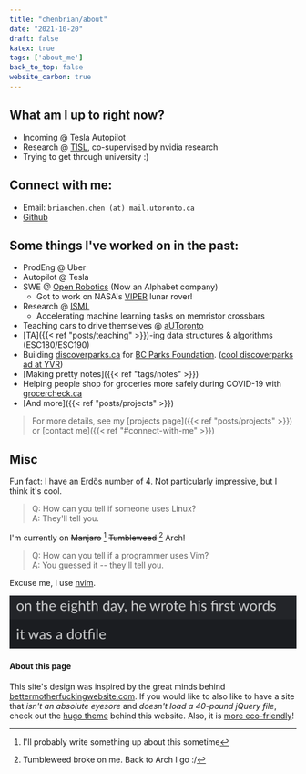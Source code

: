 ```yaml
---
title: "chenbrian/about"
date: "2021-10-20"
draft: false
katex: true
tags: ['about_me']
back_to_top: false
website_carbon: true
---
```



## What am I up to right now?
- Incoming @ Tesla Autopilot
- Research @ [TISL](https://tisl.cs.utoronto.ca/), co-supervised by nvidia research
- Trying to get through university :)


##  Connect with me:

- Email: `brianchen.chen (at) mail.utoronto.ca`
- [Github](https://github.com/ihasdapie)


## Some things I've worked on in the past:
- ProdEng @ Uber
- Autopilot @ Tesla
- SWE @ [Open Robotics](https://openrobotics.org/) (Now an Alphabet company)
    - Got to work on NASA's [VIPER](https://www.nasa.gov/viper) lunar rover!
- Research @ [ISML](https://www.eecg.utoronto.ca/~roman/)
    - Accelerating machine learning tasks on memristor crossbars
- Teaching cars to drive themselves @ [aUToronto](https://www.autodrive.utoronto.ca/)
- [TA]({{< ref "posts/teaching" >}})-ing data structures & algorithms (ESC180/ESC190)
- Building [discoverparks.ca](discoverparks.ca) for [BC Parks Foundation](https://bcparksfoundation.ca/).  ([cool discoverparks ad at YVR](./bcpf_dp_ad.jpg))
- [Making pretty notes]({{< ref "tags/notes" >}})
- Helping people shop for groceries more safely during COVID-19 with [grocercheck.ca](https://grocercheck.ca/)
- [And more]({{< ref "posts/projects" >}})

> For more details, see my [projects page]({{< ref "posts/projects" >}}) or [contact me]({{< ref "#connect-with-me" >}})

<!--
## Resume
{{< pdf src= "../resume.pdf" >}}

<details>
  <summary>View as image</summary>
  <img src="{{<baseurl>}}/resume.png" alt="Resume" style="width:100%">
</details> 

If the PDF preview doesn't work for you, you may download it instead by clicking on [this link]({{<baseurl>}}/resume.pdf). -->


## Misc

Fun fact: I have an Erdős number of 4. Not particularly impressive, but I think it's cool.

> Q: How can you tell if someone uses Linux?  
> A: They'll tell you.

I'm currently on ~~Manjaro~~  [^1] ~~Tumbleweed~~ [^2] Arch!

[^1]: I'll probably write something up about this sometime
[^2]: Tumbleweed broke on me. Back to Arch I go :/


> Q: How can you tell if a programmer uses Vim?  
> A: You guessed it -- they'll tell you.

Excuse me, I use [nvim](https://github.com/ihasdapie/dotfiles).

![eighth_day_dotfile](img/eighth_day_dotfile.png)


#### About this page
This site's design was inspired by the great minds behind [bettermotherfuckingwebsite.com](http://bettermotherfuckingwebsite.com/). 
If you would like to also like to have a site that *isn't an absolute eyesore* and *doesn't load a 40-pound jQuery file*, check out the [hugo theme](https://github.com/ihasdapie/bettermotherfuckinghugowebsite/) behind this website. 
Also, it is [more eco-friendly](https://www.websitecarbon.com/website/chenbrian-ca/)!





